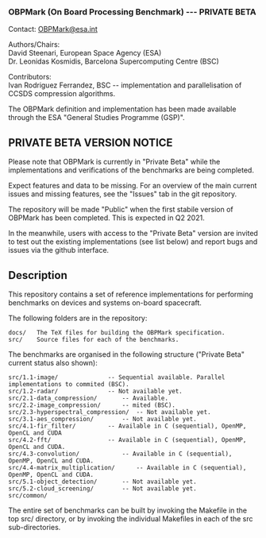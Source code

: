 ### OBPMark (On Board Processing Benchmark) --- PRIVATE BETA
Contact: OBPMark@esa.int  
  
Authors/Chairs:  
David Steenari, European Space Agency (ESA)  
Dr. Leonidas Kosmidis, Barcelona Supercomputing Centre (BSC)  
  
Contributors:  
Ivan Rodriguez Ferrandez, BSC -- implementation and parallelisation of CCSDS compression algorithms.  
  
The OBPMark definition and implementation has been made available through the ESA "General Studies Programme (GSP)".  
  
## PRIVATE BETA VERSION NOTICE
Please note that OBPMark is currently in "Private Beta" while the implementations and verifications of the benchmarks are being completed.

Expect features and data to be missing. For an overview of the main current issues and missing features, see the "Issues" tab in the git repository.

The repository will be made "Public" when the first stabile version of OBPMark has been completed. This is expected in Q2 2021. 

In the meanwhile, users with access to the "Private Beta" version are invited to test out the existing implementations (see list below) and report bugs and issues via the github interface.

## Description
This repository contains a set of reference implementations for performing benchmarks on devices and systems on-board spacecraft. 

The following folders are in the repository: 

	docs/	The TeX files for building the OBPMark specification. 
	src/	Source files for each of the benchmarks. 

The benchmarks are organised in the following structure ("Private Beta" current status also shown): 

	src/1.1-image/				-- Sequential available. Parallel implementations to commited (BSC).
	src/1.2-radar/				-- Not available yet.
	src/2.1-data_compression/		-- Available. 
	src/2.2-image_compression/		-- mited (BSC).
	src/2.3-hyperspectral_compression/	-- Not available yet.
	src/3.1-aes_compression/		-- Not available yet.
	src/4.1-fir_filter/			-- Available in C (sequential), OpenMP, OpenCL and CUDA
	src/4.2-fft/				-- Available in C (sequential), OpenMP, OpenCL and CUDA.
	src/4.3-convolution/			-- Available in C (sequential), OpenMP, OpenCL and CUDA.
	src/4.4-matrix_multiplication/		-- Available in C (sequential), OpenMP, OpenCL and CUDA.
	src/5.1-object_detection/		-- Not available yet. 
	src/5.2-cloud_screening/		-- Not available yet.
	src/common/

The entire set of benchmarks can be built by invoking the Makefile in the top src/ directory, or by invoking the individual Makefiles in each of the src sub-directories. 

